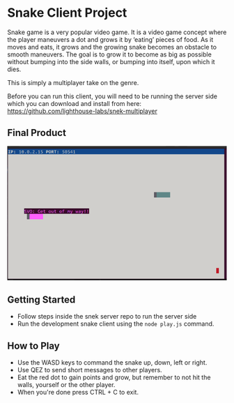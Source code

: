 # Snake Client Project

Snake game is a very popular video game. It is a video game concept where the player maneuvers a dot and grows it by ‘eating’ pieces of food. As it moves and eats, it grows and the growing snake becomes an obstacle to smooth maneuvers. The goal is to grow it to become as big as possible without bumping into the side walls, or bumping into itself, upon which it dies.

This is simply a multiplayer take on the genre.

Before you can run this client, you will need to be running the server side which you can download and install from here: https://github.com/lighthouse-labs/snek-multiplayer



## Final Product

!["Screenshot of snake game in action, captured moment of message sent by player"](https://github.com/sfia-o/snake-client/blob/master/snake-messageScreenshot.png)



## Getting Started

- Follow steps inside the snek server repo to run the server side
- Run the development snake client using the `node play.js` command.

## How to Play

- Use the WASD keys to command the snake up, down, left or right.
- Use QEZ to send short messages to other players.
- Eat the red dot to gain points and grow, but remember to not hit the walls, yourself or the other player.
- When you're done press CTRL + C to exit.